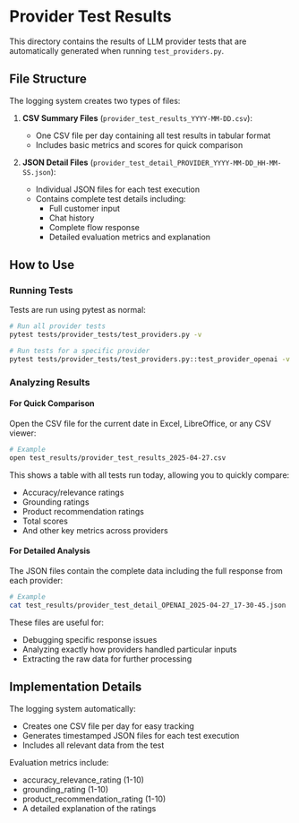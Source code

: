 # Provider Test Results

This directory contains the results of LLM provider tests that are automatically generated when running `test_providers.py`.

## File Structure

The logging system creates two types of files:

1. **CSV Summary Files** (`provider_test_results_YYYY-MM-DD.csv`):
   - One CSV file per day containing all test results in tabular format
   - Includes basic metrics and scores for quick comparison

2. **JSON Detail Files** (`provider_test_detail_PROVIDER_YYYY-MM-DD_HH-MM-SS.json`):
   - Individual JSON files for each test execution
   - Contains complete test details including:
     - Full customer input
     - Chat history
     - Complete flow response
     - Detailed evaluation metrics and explanation

## How to Use

### Running Tests

Tests are run using pytest as normal:

```bash
# Run all provider tests
pytest tests/provider_tests/test_providers.py -v

# Run tests for a specific provider
pytest tests/provider_tests/test_providers.py::test_provider_openai -v
```

### Analyzing Results

#### For Quick Comparison

Open the CSV file for the current date in Excel, LibreOffice, or any CSV viewer:

```bash
# Example
open test_results/provider_test_results_2025-04-27.csv
```

This shows a table with all tests run today, allowing you to quickly compare:
- Accuracy/relevance ratings
- Grounding ratings
- Product recommendation ratings
- Total scores
- And other key metrics across providers

#### For Detailed Analysis

The JSON files contain the complete data including the full response from each provider:

```bash
# Example
cat test_results/provider_test_detail_OPENAI_2025-04-27_17-30-45.json
```

These files are useful for:
- Debugging specific response issues
- Analyzing exactly how providers handled particular inputs
- Extracting the raw data for further processing

## Implementation Details

The logging system automatically:
- Creates one CSV file per day for easy tracking
- Generates timestamped JSON files for each test execution
- Includes all relevant data from the test

Evaluation metrics include:
- accuracy_relevance_rating (1-10)
- grounding_rating (1-10)
- product_recommendation_rating (1-10)
- A detailed explanation of the ratings

